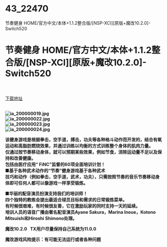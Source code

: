 # 43_22470
节奏健身 HOME/官方中文/本体+1.1.2整合版/[NSP-XCI][原版+魔改10.2.0]-Switch520
# 节奏健身 HOME/官方中文/本体+1.1.2整合版/[NSP-XCI][原版+魔改10.2.0]-Switch520
 <br/></br>
[下载地址](https://www.switch520.cc/article/22470 "下载地址")
<br/></br>

<p><strong><img title="ia_200000019.jpg" src="https://www.switch520.cc/muke_img/2021_09_02_c3ef1a810311c.jpg" alt="ia_200000019.jpg"></strong><br>
<strong><img title="ia_200000022.jpg" src="https://www.switch520.cc/muke_img/2021_09_02_ed94d8c296cf4.jpg" alt="ia_200000022.jpg"></strong><br>
<strong><img title="ia_200000023.jpg" src="https://www.switch520.cc/muke_img/2021_09_02_c8d460c015cc1.jpg" alt="ia_200000023.jpg"></strong><br>
<strong><img title="ia_200000024.jpg" src="https://www.switch520.cc/muke_img/2021_09_02_e67bbedede34f.jpg" alt="ia_200000024.jpg">&nbsp;</strong></p>
<p><strong>该健身游戏是根据拳击，空手道，搏击，功夫等各种格斗动作而开发的，结合有氧运动和高脂肪燃烧效果，并通过训练以均衡的方式训练整个身体的肌肉力量。</strong><br>
<strong>仅通过按节奏移动身体，就可以预期某些效果，例如节食，消除运动量不足以及保持和改善健康。</strong><br>
<strong>包括由医疗应用“ FiNC”监督的60项全面培训计划！</strong><br>
<strong>■基于各种武术动作的“节奏”健身游戏基于各种武术</strong><br>
<strong>技巧和动作（例如拳击，空手道，武术，功夫），只需按照节奏的音乐节奏移动身体即可任何人都可以像游戏一样享受锻炼。</strong></p>
<p><strong>■华丽的配音演员扮演支持我们的培训师！</strong><br>
<strong>四个独特的教练会提出最适合球员目标和需求的日常锻炼菜单。</strong><br>
<strong>有时候很艰难，有时候很友善，它在激励玩家的同时支持一天的延续。</strong><br>
<strong>培训人员的语音广播由著名配音演员Ayane Sakura，Marina Inoue，Kotono Mitsuishi和Hiroshi Shimono处理。</strong></p>
<p><strong>魔改10.2.0 &nbsp;&nbsp;TX用户尽量保持自己系统为11.0.0</strong></p>
<p><strong>魔改游戏风险提示：有可能无法运行或者各种问题</strong></p>
